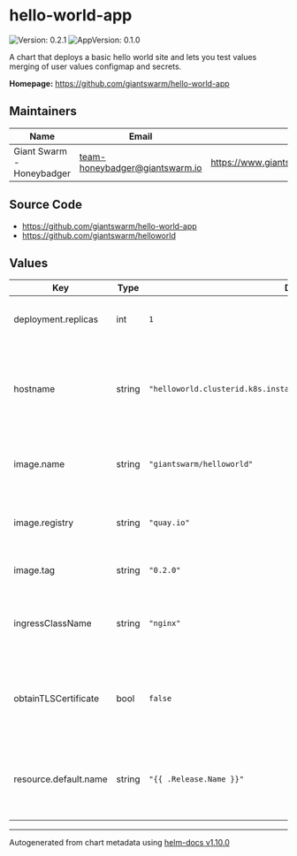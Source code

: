 # hello-world-app

![Version: 0.2.1](https://img.shields.io/badge/Version-0.2.1-informational?style=flat-square) ![AppVersion: 0.1.0](https://img.shields.io/badge/AppVersion-0.1.0-informational?style=flat-square)

A chart that deploys a basic hello world site and lets you test values merging of user values configmap and secrets.

**Homepage:** <https://github.com/giantswarm/hello-world-app>

## Maintainers

| Name | Email | Url |
| ---- | ------ | --- |
| Giant Swarm - Honeybadger | <team-honeybadger@giantswarm.io> | <https://www.giantswarm.io/about#honeybadger> |

## Source Code

* <https://github.com/giantswarm/hello-world-app>
* <https://github.com/giantswarm/helloworld>

## Values

| Key | Type | Default | Description |
|-----|------|---------|-------------|
| deployment.replicas | int | `1` | How many pods to run in the Deployment. |
| hostname | string | `"helloworld.clusterid.k8s.installation.region.provider.gigantic.io"` | The URL under which the application will run. Be sure to register it in DNS. |
| image.name | string | `"giantswarm/helloworld"` | Docker image name for the container in chart. |
| image.registry | string | `"quay.io"` | Docker registry host to download container image from. |
| image.tag | string | `"0.2.0"` | Version of App to deploy. |
| ingressClassName | string | `"nginx"` | Which ingress class should be used for routing the traffic. |
| obtainTLSCertificate | bool | `false` | Should the App request automatic TLS certificate on deployment. |
| resource.default.name | string | `"{{ .Release.Name }}"` | Name that will be included in app deployed kubernetes objects. |

----------------------------------------------
Autogenerated from chart metadata using [helm-docs v1.10.0](https://github.com/norwoodj/helm-docs/releases/v1.10.0)
